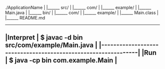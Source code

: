 ./ApplicationName
|
|______	src/
|		|______	com/
|				|______	example/
|						|______	Main.java
|
|______	bin/
|		|______	com/
|				|______	example/
|						|______	Main.class
|
|______	README.md


-----------------------------------------------------------------
|Interpret	|	$ javac -d bin src/com/example/Main.java	 	|
|---------------------------------------------------------------|
|Run		|	$ java -cp bin com.example.Main					|
-----------------------------------------------------------------